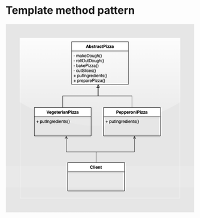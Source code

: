 # Template method pattern

<img src="../../../../../../../../assets/images/uml_template_uml.png" align="middle">